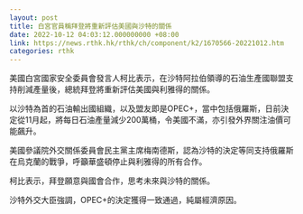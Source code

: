 ```yaml
---
layout: post
title: 白宮官員稱拜登將重新評估美國與沙特的關係
date: 2022-10-12 04:03:12.000000000 +08:00
link: https://news.rthk.hk/rthk/ch/component/k2/1670566-20221012.htm
categories: rthk
---
```


美國白宮國家安全委員會發言人柯比表示，在沙特阿拉伯領導的石油生產國聯盟支持削減產量後，總統拜登將重新評估美國與利雅得的關係。

以沙特為首的石油輸出國組織，以及盟友即是OPEC+，當中包括俄羅斯，日前決定從11月起，將每日石油產量減少200萬桶，令美國不滿，亦引發外界關注油價可能飆升。

美國參議院外交關係委員會民主黨主席梅南德斯，認為沙特的決定等同支持俄羅斯在烏克蘭的戰爭，呼籲華盛頓停止與利雅得的所有合作。

柯比表示，拜登願意與國會合作，思考未來與沙特的關係。

沙特外交大臣強調，OPEC+的決定獲得一致通過，純屬經濟原因。
